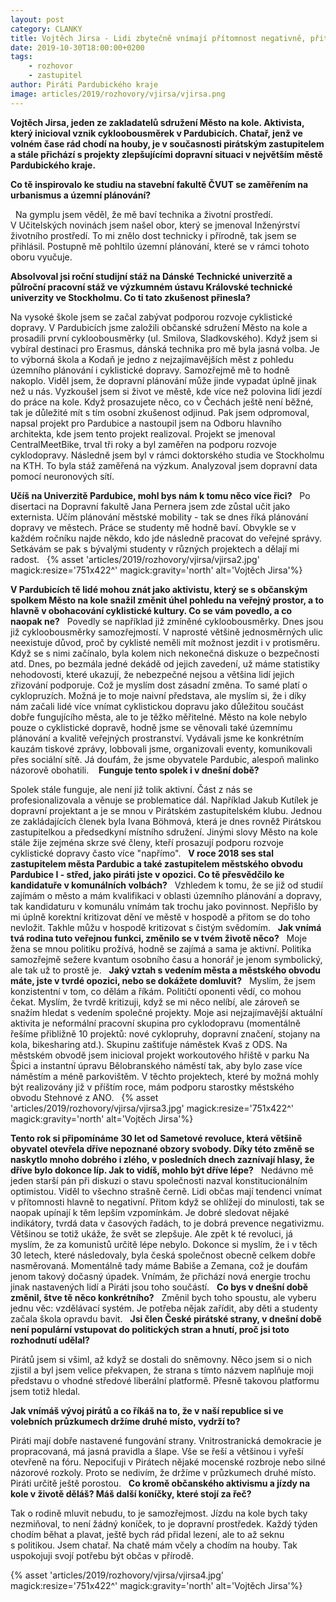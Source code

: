 ```yaml
---
layout: post
category: CLANKY
title: Vojtěch Jirsa - Lidi zbytečně vnímají přítomnost negativně, přitom jde jen o úhel pohledu
date: 2019-10-30T18:00:00+0200
tags: 
    - rozhovor
    - zastupitel
author: Piráti Pardubického kraje
image: articles/2019/rozhovory/vjirsa/vjirsa.png
---
```

**Vojtěch Jirsa,  jeden ze zakladatelů sdružení Město na kole. Aktivista, který inicioval vznik cykloobousměrek v Pardubicích. Chatař, jenž ve volném čase rád chodí na houby, je v současnosti pirátským zastupitelem a stále přichází s projekty zlepšujícími dopravní situaci v největším městě Pardubického kraje.**

**Co tě inspirovalo ke studiu na stavební fakultě ČVUT  se zaměřením na urbanismus a územní plánování?**

 
Na gymplu jsem věděl, že mě baví technika a životní prostředí. V Učitelských novinách jsem našel obor, který se jmenoval Inženýrství životního prostředí. To mi znělo dost technicky i přírodně, tak jsem se přihlásil. Postupně mě pohltilo územní plánování, které se v rámci tohoto oboru vyučuje.

**Absolvoval jsi roční studijní stáž na Dánské Technické univerzitě a půlroční pracovní stáž ve výzkumném ústavu Královské technické univerzity ve Stockholmu. Co ti tato zkušenost přinesla?**

Na vysoké škole jsem se začal zabývat podporou rozvoje cyklistické dopravy. V Pardubicích jsme založili občanské sdružení Město na kole a prosadili první cykloobousměrky (ul. Smilova, Sladkovského). Když jsem si vybíral destinaci pro Erasmus, dánská technika pro mě byla jasná volba. Je to výborná škola a Kodaň je jedno z nejzajímavějších měst z pohledu územního plánování i cyklistické dopravy. Samozřejmě mě to hodně nakoplo. Viděl jsem, že dopravní plánování může jinde vypadat úplně jinak než u nás. Vyzkoušel jsem si život ve městě, kde více než polovina lidí jezdí do práce na kole. Když prosazujete něco, co v Čechách ještě není běžné, tak je důležité mít s tím osobní zkušenost odjinud. Pak jsem odpromoval, napsal projekt pro Pardubice a nastoupil jsem na Odboru hlavního architekta, kde jsem tento projekt realizoval. Projekt se jmenoval CentralMeetBike, trval tři roky a byl zaměřen na podporu rozvoje cyklodopravy. Následně jsem byl v rámci doktorského studia ve Stockholmu na KTH. To byla stáž zaměřená na výzkum. Analyzoval jsem dopravní data pomocí neuronových sítí.

**Učíš na Univerzitě Pardubice, mohl bys nám k tomu něco více řici?**
 
Po disertaci na Dopravní fakultě Jana Pernera jsem zde zůstal učit jako externista. Učím plánování městské mobility - tak se dnes říká plánování dopravy ve městech. Práce se studenty mě hodně baví. Obvykle se v každém ročníku najde někdo, kdo jde následně pracovat do veřejné správy. Setkávám se pak s bývalými studenty v různých projektech a dělají mi radost.
 
{% asset 'articles/2019/rozhovory/vjirsa/vjirsa2.jpg' magick:resize='751x422^' 
magick:gravity='north' alt='Vojtěch Jirsa'%}

**V Pardubicích tě lidé mohou znát jako aktivistu, který se s občanským spolkem Město na kole snažil změnit úhel pohledu na veřejný prostor, a to hlavně v obohacování cyklistické kultury. Co se vám povedlo, a co naopak ne?**
 
Povedly se například již zmíněné cykloobousměrky. Dnes jsou již cykloobousměrky samozřejmostí. V naprosté většině jednosměrných ulic neexistuje důvod, proč by cyklisté neměli mít možnost jezdit i v protisměru. Když se s nimi začínalo, byla kolem nich nekonečná diskuze o bezpečnosti atd. Dnes, po bezmála jedné dekádě od jejich zavedení, už máme statistiky nehodovosti, které ukazují, že nebezpečné nejsou a většina lidí jejich zřizování podporuje. Což je myslím dost zásadní změna. To samé platí o cyklopruzích. Možná je to moje naivní představa, ale myslím si, že i díky nám začali lidé více vnímat cyklistickou dopravu jako důležitou součást dobře fungujícího města, ale to je těžko měřitelné. Město na kole nebylo pouze o cyklistické dopravě, hodně jsme se věnovali také územnímu plánování a kvalitě veřejných prostranství. Vydávali jsme ke konkrétním kauzám tiskové zprávy, lobbovali jsme, organizovali eventy, komunikovali přes sociální sítě. Já doufám, že jsme obyvatele Pardubic, alespoň malinko názorově obohatili. 
 
**Funguje tento spolek i v dnešní době?**

Spolek stále funguje, ale není již tolik aktivní. Část z nás se profesionalizovala a věnuje se problematice dál. Například Jakub Kutílek je dopravní projektant a je se mnou v Pirátském zastupitelském klubu. Jednou ze zakládajících členek byla Ivana Böhmová, která je dnes rovněž Pirátskou zastupitelkou a předsedkyní místního sdružení. Jinými slovy Město na kole stále žije zejména skrze své členy, kteří prosazují podporu rozvoje cyklistické dopravy často více "napřímo".
 
**V roce 2018 ses stal zastupitelem města Pardubic a také zastupitelem městského obvodu Pardubice I - střed, jako piráti jste v opozici. Co tě přesvědčilo ke kandidatuře v komunálních volbách?**
 
Vzhledem k tomu, že se již od studií zajímám o město a mám kvalifikaci v oblasti územního plánování a dopravy, tak kandidaturu v komunálu vnímám tak trochu jako povinnost. Nepřišlo by mi úplně korektní kritizovat dění ve městě v hospodě a přitom se do toho nevložit. Takhle můžu v hospodě kritizovat s čistým svědomím.
 
**Jak vnímá tvá rodina tuto veřejnou funkci, změnilo se v tvém životě něco?**
 
Moje žena se mnou politiku prožívá, hodně se zajímá a sama je aktivní. Politika samozřejmě sežere kvantum osobního času a honorář je jenom symbolický, ale tak už to prostě je.
 
**Jaký vztah s vedením města a městského obvodu máte, jste v tvrdé opozici, nebo se dokážete domluvit?**
 
Myslím, že jsem konzistentní v tom, co dělám a říkám. Političtí oponenti vědí, co mohou čekat. Myslím, že tvrdě kritizuji, když se mi něco nelíbí, ale zároveň se snažím hledat s vedením společné projekty. Moje asi nejzajímavější aktuální aktivita je neformální pracovní skupina pro cyklodopravu (momentálně řešíme přibližně 10 projektů: nové cyklopruhy, dopravní značení, stojany na kola, bikesharing atd.). Skupinu zaštiťuje náměstek Kvaš z ODS. Na městském obvodě jsem inicioval projekt workoutového hřiště v parku Na Špici a instantní úpravu Bělobranského náměstí tak, aby bylo zase více náměstím a méně parkovištěm. V těchto projektech, které by možná mohly být realizovány již v příštím roce, mám podporu starostky městského obvodu Stehnové z ANO.
 
{% asset 'articles/2019/rozhovory/vjirsa/vjirsa3.jpg' magick:resize='751x422^' 
magick:gravity='north' alt='Vojtěch Jirsa'%}

**Tento rok si připomínáme 30 let od Sametové revoluce, která většině obyvatel otevřela dříve nepoznané obzory svobody. Díky této změně se naskytlo mnoho dobrého i zlého, v posledních dnech zaznívají hlasy, že dříve bylo dokonce líp. Jak to vidíš, mohlo být dříve lépe?**
 
Nedávno mě jeden starší pán při diskuzi o stavu společnosti nazval konstitucionálním optimistou. Viděl to všechno strašně černě. Lidi občas mají tendenci vnímat v přítomnosti hlavně to negativní. Přitom když se ohlížejí do minulosti, tak se naopak upínají k těm lepším vzpomínkám. Je dobré sledovat nějaké indikátory, tvrdá data v časových řadách, to je dobrá prevence negativizmu. Většinou se totiž ukáže, že svět se zlepšuje. Ale zpět k té revoluci, já myslím, že za komunistů určitě lépe nebylo. Dokonce si myslím, že i v těch 30 letech, které následovaly, byla česká společnost obecně celkem dobře nasměrovaná. Momentálně tady máme Babiše a Zemana, což je doufám jenom takový dočasný úpadek. Vnímám, že přichází nová energie trochu jinak nastavených lidí a Piráti jsou toho součástí.
 
**Co bys v dnešní době změnil, štve tě něco konkrétního?**
 
Změnil bych toho spoustu, ale vyberu jednu věc: vzdělávací systém. Je potřeba nějak zařídit, aby děti a studenty začala škola opravdu bavit.
 
**Jsi člen České pirátské strany, v dnešní době není populární vstupovat do politických stran a hnutí, proč jsi toto rozhodnutí udělal?**

Pirátů jsem si všiml, až když se dostali do sněmovny. Něco jsem si o nich zjistil a byl jsem velice překvapen, že strana s tímto názvem naplňuje moji představu o vhodné středové liberální platformě. Přesně takovou platformu jsem totiž hledal.

**Jak vnímáš vývoj pirátů a co říkáš na to, že v naší republice si ve volebních průzkumech držíme druhé místo, vydrží to?**

Piráti mají dobře nastavené fungování strany. Vnitrostranická demokracie je propracovaná, má jasná pravidla a šlape. Vše se řeší a většinou i vyřeší otevřeně na fóru. Nepociťuji v Pirátech nějaké mocenské rozbroje nebo silné názorové rozkoly. Proto se nedivím, že držíme v průzkumech druhé místo. Piráti určitě ještě porostou.
 
**Co kromě občanského aktivismu a jízdy na kole v životě děláš? Máš další koníčky, které stojí za řeč?**

Tak o rodině mluvit nebudu, to je samozřejmost. Jízdu na kole bych taky nezmiňoval, to není žádný koníček, to je dopravní prostředek. Každý týden chodím běhat a plavat, ještě bych rád přidal lezení, ale to až seknu s politikou. Jsem chatař. Na chatě mám včely a chodím na houby. Tak uspokojuji svojí potřebu být občas v přírodě.

{% asset 'articles/2019/rozhovory/vjirsa/vjirsa4.jpg' magick:resize='751x422^' 
magick:gravity='north' alt='Vojtěch Jirsa'%}
